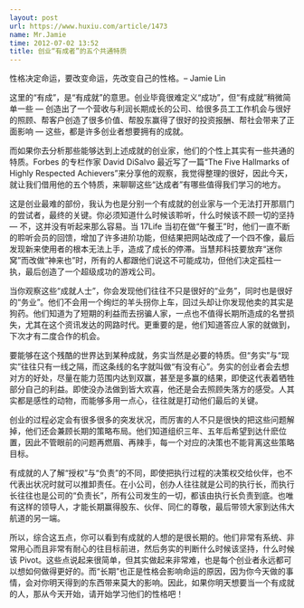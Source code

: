 ```yaml
---
layout: post
url: https://www.huxiu.com/article/1473
name: Mr.Jamie
time: 2012-07-02 13:52
title: 创业“有成者”的五个共通特质
---
```

性格决定命运，要改变命运，先改变自己的性格。– Jamie Lin

这里的“有成”，是“有成就”的意思。创业毕竟很难定义“成功”，但“有成就”稍微简单一些 — 创造出了一个营收与利润长期成长的公司、给很多员工工作机会与很好的照顾、帮客户创造了很多价值、帮股东赢得了很好的投资报酬、帮社会带来了正面影响 — 这些，都是许多创业者想要拥有的成就。

而如果你去分析那些能够达到上述成就的创业家，他们的个性上其实有一些共通的特质。Forbes 的专栏作家 David DiSalvo 最近写了一篇“The Five Hallmarks of Highly Respected Achievers”来分享他的观察，我觉得整理的很好，因此今天，就让我们借用他的五个特质，来聊聊这些“达成者”有哪些值得我们学习的地方。

这是创业最难的部份，我认为也是分别一个有成就的创业家与一个无法打开那扇门的尝试者，最终的关键。你必须知道什么时候该聆听，什么时候该不顾一切的坚持 — 不，这并没有听起来那么容易。当 17Life 当初在做“午餐王”时，他们一直不断的聆听会员的回馈，增加了许多进阶功能，但结果把网站改成了一个四不像，最后发现新来使用者的根本无法上手，造成了成长的停滞。当慧邦科技要放弃“迷你窝”而改做“神来也”时，所有的人都跟他们说这不可能成功，但他们决定孤柱一执，最后创造了一个超级成功的游戏公司。

当你观察这些“成就人士”，你会发现他们往往不只是很好的“业务”，同时也是很好的“务业”。他们不会用一个绚烂的羊头拐你上车，回过头却让你发现他卖的其实是狗药。他们知道为了短期的利益而去拐骗人家，一点也不值得长期所造成的名誉损失，尤其在这个资讯发达的网路时代。更重要的是，他们知道答应人家的就做到，下次才有二度合作的机会。

要能够在这个残酷的世界达到某种成就，务实当然是必要的特质。但“务实”与“现实”往往只有一线之隔，而这条线的名字就叫做“有没有心”。务实的创业者会去想对方的好处，尽量在能力范围内达到双赢，甚至是多赢的结果，即使这代表着牺牲部分自己的利益。即使没办法做到皆大欢喜，他还是会去照顾失落方的感受。人其实都是感性的动物，而能够多用一点心，往往就是打动他们最后的关键。

创业的过程必定会有很多很多的突发状况，而厉害的人不只是很快的把这些问题解掉，他们还会兼顾长期的策略布局。他们知道组织三年、五年后希望到达什麽位置，因此不管眼前的问题再燃眉、再辣手，每一个对应的决策也不能背离这些策略目标。

有成就的人了解“授权”与“负责”的不同，即使把执行过程的决策权交给伙伴，也不代表出状况时就可以推卸责任。在小公司，创办人往往就是公司的执行长，而执行长往往也是公司的“负责长”，所有公司发生的一切，都该由执行长负责到底。也唯有这样的领导人，才能长期赢得股东、伙伴、同仁的尊敬，最后带领大家到达伟大航道的另一端。

所以，综合这五点，你可以看到有成就的人想的是很长期的。他们非常有系统、非常用心而且非常有耐心的往目标前进，然后务实的判断什么时候该坚持，什么时候该 Pivot。这些点说起来很简单，但其实做起来非常难，也是每个创业者永远都可以想如何做得更好的。而“长期”也正是性格会影响命运的原因，因为你今天做的事情，会对你明天得到的东西带来莫大的影响。因此，如果你明天想要当一个有成就的人，那从今天开始，请开始学习他们的性格吧！

